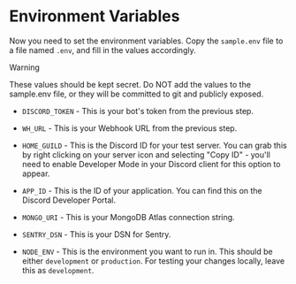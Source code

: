 # Environment Variables

Now you need to set the environment variables. Copy the `sample.env` file to a file named `.env`, and fill in the values accordingly.

> [!WARNING]
> These values should be kept secret. Do NOT add the values to the sample.env file, or they will be committed to git and publicly exposed.

- `DISCORD_TOKEN` - This is your bot's token from the previous step.

- `WH_URL` - This is your Webhook URL from the previous step.

- `HOME_GUILD` - This is the Discord ID for your test server. You can grab this by right clicking on your server icon and selecting "Copy ID" - you'll need to enable Developer Mode in your Discord client for this option to appear.

- `APP_ID` - This is the ID of your application. You can find this on the Discord Developer Portal.

- `MONGO_URI` - This is your MongoDB Atlas connection string.

- `SENTRY_DSN` - This is your DSN for Sentry.

- `NODE_ENV` - This is the environment you want to run in. This should be either `development` or `production`. For testing your changes locally, leave this as `development`.
